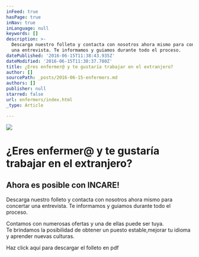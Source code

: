 ```yaml
---
inFeed: true
hasPage: true
inNav: true
inLanguage: null
keywords: []
description: >-
  Descarga nuestro folleto y contacta con nosotros ahora mismo para concertar
  una entrevista. Te informamos y guiamos durante todo el proceso.
datePublished: '2016-06-15T11:38:43.935Z'
dateModified: '2016-06-15T11:38:37.780Z'
title: ¿Eres enfermer@ y te gustaría trabajar en el extranjero?
author: []
sourcePath: _posts/2016-06-15-enfermers.md
authors: []
publisher: null
starred: false
url: enfermers/index.html
_type: Article

---
```

![](https://the-grid-user-content.s3-us-west-2.amazonaws.com/dd757ede-45e1-41a0-b32a-49e3948d1270.jpg)

# ¿Eres enfermer@ y te gustaría trabajar en el extranjero?

## Ahora es posible con INCARE!

Descarga nuestro folleto y contacta con nosotros ahora mismo para concertar una entrevista. Te informamos y guiamos durante todo el proceso.

Contamos con numerosas ofertas y una de ellas puede ser tuya.   
Te brindamos la posibilidad de obtener un puesto estable,mejorar tu idioma y aprender nuevas culturas.

Haz click aquí para descargar el folleto en pdf